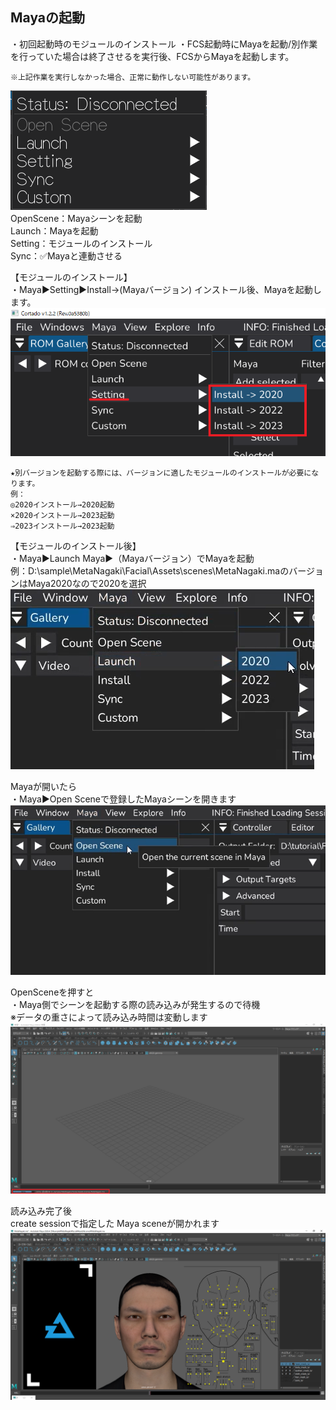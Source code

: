 ## Mayaの起動

・初回起動時のモジュールのインストール
・FCS起動時にMayaを起動/別作業を行っていた場合は終了させるを実行後、FCSからMayaを起動します。

```{warning}
※上記作業を実行しなかった場合、正常に動作しない可能性があります。
```

![](images/image28.png)  
OpenScene：Mayaシーンを起動  
Launch：Mayaを起動  
Setting：モジュールのインストール  
Sync：✅Mayaと連動させる

【モジュールのインストール】  
・Maya▶Setting▶Install→(Mayaバージョン)
インストール後、Mayaを起動します。
![](images/image34.png)

```{note}
★別バージョンを起動する際には、バージョンに適したモジュールのインストールが必要になります。
例：
◎2020インストール→2020起動
×2020インストール→2023起動
⇒2023インストール→2023起動
```


【モジュールのインストール後】  
・Maya▶Launch Maya▶（Mayaバージョン）でMayaを起動  
例：D:\sample\MetaNagaki\Facial\Assets\scenes\MetaNagaki.maのバージョンはMaya2020なので2020を選択
![](images/image31.png)

Mayaが開いたら  
・Maya▶Open Sceneで登録したMayaシーンを開きます
![](images/image32.png)


OpenSceneを押すと  
・Maya側でシーンを起動する際の読み込みが発生するので待機  
※データの重さによって読み込み時間は変動します
![](images/image40.png)

読み込み完了後  
create sessionで指定した Maya sceneが開かれます
![](images/image50.png)

